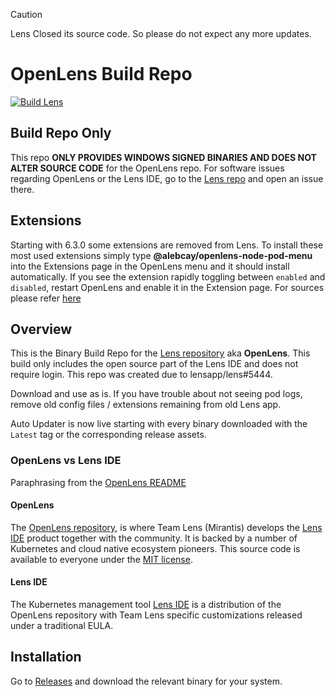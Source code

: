 > [!CAUTION]
> Lens Closed its source code. So please do not expect any more updates.

# OpenLens Build Repo

[![Build Lens](https://github.com/societe-generale/openlens-build/actions/workflows/main.yml/badge.svg)](https://github.com/societe-generale/openlens-build/actions/workflows/main.yml)

##  Build Repo Only
This repo **ONLY PROVIDES WINDOWS SIGNED BINARIES AND DOES NOT ALTER SOURCE CODE** for the OpenLens repo. For software issues regarding OpenLens or the Lens IDE, go to the [Lens repo](https://github.com/lensapp/lens/issues) and open an issue there.


## Extensions

Starting with 6.3.0 some extensions are removed from Lens. To install these most used extensions simply type **@alebcay/openlens-node-pod-menu** into the Extensions page in the OpenLens menu and it should install automatically. If you see the extension rapidly toggling between `enabled` and `disabled`, restart OpenLens and enable it in the Extension page.
For sources please refer [here](https://www.npmjs.com/package/@alebcay/openlens-node-pod-menu)


## Overview

This is the Binary Build Repo for the [Lens repository](https://github.com/lensapp/lens.git) aka **OpenLens**. This build only includes the open source part of the Lens IDE and does not require login. This repo was created due to lensapp/lens#5444.

Download and use as is. If you have trouble about not seeing pod logs, remove old config files / extensions remaining from old Lens app.

Auto Updater is now live starting with every binary downloaded with the `Latest` tag or the corresponding release assets.

### OpenLens vs Lens IDE
Paraphrasing from the [OpenLens README](https://github.com/lensapp/lens#readme)

#### OpenLens
The [OpenLens repository](https://github.com/lensapp/lens.git), is where Team Lens (Mirantis) develops the [Lens IDE](https://k8slens.dev/) product together with the community. It is backed by a number of Kubernetes and cloud native ecosystem pioneers. This source code is available to everyone under the [MIT license](https://github.com/lensapp/lens/blob/master/LICENSE).

#### Lens IDE
The Kubernetes management tool [Lens IDE](https://k8slens.dev/) is a distribution of the OpenLens repository with Team Lens specific customizations released under a traditional EULA.


## Installation

Go to [Releases](https://github.com/societe-generale/openlens-build/releases) and download the relevant binary for your system.

